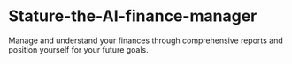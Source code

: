 # Stature-the-AI-finance-manager
Manage and understand your finances through comprehensive reports and position yourself for your future goals.
